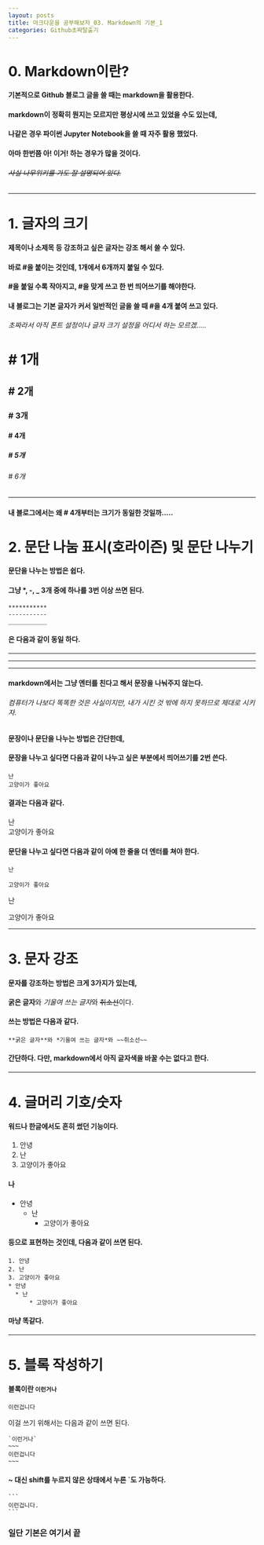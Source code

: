 ```yaml
---
layout: posts
title: 마크다운을 공부해보자_03. Markdown의 기본_1  
categories: Github초짜탈출기
---
```

# 0. Markdown이란? 
#### 기본적으로 Github 블로그 글을 쓸 때는 markdown을 활용한다. 
#### markdown이 정확히 뭔지는 모르지만 평상시에 쓰고 있었을 수도 있는데, 
#### 나같은 경우 파이썬 Jupyter Notebook을 쓸 때 자주 활용 했었다. 
#### 아마 한번쯤 아! 이거! 하는 경우가 많을 것이다. 
###### ~~사실 나무위키를 가도 잘 설명되어 있다.~~

---
# 1. 글자의 크기 
#### 제목이나 소제목 등 강조하고 싶은 글자는 강조 해서 쓸 수 있다. 
#### 바로 #을 붙이는 것인데, 1개에서 6개까지 붙일 수 있다. 
#### #을 붙일 수록 작아지고, #을 맞게 쓰고 한 번 띄어쓰기를 해야한다. 
#### 내 블로그는 기본 글자가 커서 일반적인 글을 쓸 때 #을 4개 붙여 쓰고 있다. 
###### 초짜라서 아직 폰트 설정이나 글자 크기 설정을 어디서 하는 모르겠.....
# # 1개 
## # 2개 
### # 3개
#### # 4개
##### # 5개
###### # 6개 
---
#### 내 블로그에서는 왜 # 4개부터는 크기가 동일한 것일까.....

# 2. 문단 나눔 표시(호라이즌) 및 문단 나누기 
#### 문단을 나누는 방법은 쉽다. 
#### 그냥 *, -, _ 3개 중에 하나를 3번 이상 쓰면 된다. 
```
***********
-----------
___________
```
#### 은 다음과 같이 동일 하다. 
***********
-----------
___________

#### markdown에서는 그냥 엔터를 친다고 해서 문장을 나눠주지 않는다. 
###### 컴퓨터가 나보다 똑똑한 것은 사실이지만, 내가 시킨 것 밖에 하지 못하므로 제대로 시키자. 
#### 문장이나 문단을 나누는 방법은 간단한데, 
#### 문장을 나누고 싶다면 다음과 같이 나누고 싶은 부분에서 띄어쓰기를 2번 쓴다. 
```
난  
고양이가 좋아요 
```
#### 결과는 다음과 같다. 
난  
고양이가 좋아요 

#### 문단을 나누고 싶다면 다음과 같이 아예 한 줄을 더 엔터를 쳐야 한다. 
```
난

고양이가 좋아요
```
난 

고양이가 좋아요 

---
# 3. 문자 강조 
#### 문자를 강조하는 방법은 크게 3가지가 있는데, 
**굵은 글자**와 *기울여 쓰는 글자*와 ~~취소선~~이다. 
#### 쓰는 방법은 다음과 같다. 
```
**굵은 글자**와 *기울여 쓰는 글자*와 ~~취소선~~
```
#### 간단하다. 다만, markdown에서 아직 글자색을 바꿀 수는 없다고 한다. 

---

# 4. 글머리 기호/숫자
#### 워드나 한글에서도 흔히 썼던 기능이다. 
1. 안녕
2. 난
3. 고양이가 좋아요 
#### 나 
* 안녕 
  * 난
      * 고양이가 좋아요

#### 등으로 표현하는 것인데, 다음과 같이 쓰면 된다. 
```
1. 안녕
2. 난 
3. 고양이가 좋아요 
* 안녕 
  * 난
      * 고양이가 좋아요
```
#### 마냥 똑같다. 

---
# 5. 블록 작성하기 
#### 블록이란 `이런거나`
```
이런겁니다
```
이걸 쓰기 위해서는 다음과 같이 쓰면 된다. 
```
`이런거나` 
~~~
이런겁니다
~~~
```
#### ~ 대신 shift를 누르지 않은 상태에서 누른 `도 가능하다. 
~~~
```
이런겁니다. 
```
~~~

### 일단 기본은 여기서 끝 
